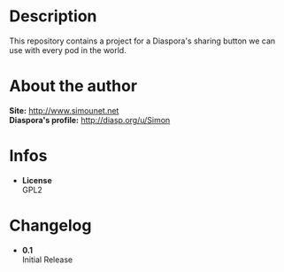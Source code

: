 # Description

This repository contains a project for a Diaspora's sharing button we can use with every pod in the world.


# About the author

**Site:** http://www.simounet.net <br>
**Diaspora's profile:** http://diasp.org/u/Simon <br>

# Infos

* **License**<br>
    GPL2

# Changelog

* **0.1**<br>
    Initial Release
